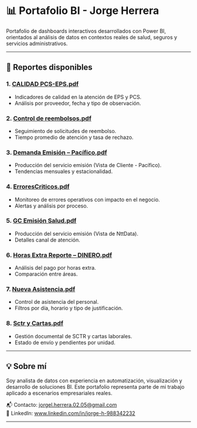 # 📊 Portafolio BI - Jorge Herrera

Portafolio de dashboards interactivos desarrollados con Power BI, orientados al análisis de datos en contextos reales de salud, seguros y servicios administrativos.

---

## 📁 Reportes disponibles

### 1. [CALIDAD PCS-EPS.pdf](./CALIDAD%20PCS-EPS.pdf)
- Indicadores de calidad en la atención de EPS y PCS.
- Análisis por proveedor, fecha y tipo de observación.

### 2. [Control de reembolsos.pdf](./Control%20de%20reembolsos.pdf)
- Seguimiento de solicitudes de reembolso.
- Tiempo promedio de atención y tasa de rechazo.

### 3. [Demanda Emisión – Pacífico.pdf](./Demanda%20Emisión%20-%20Pacífico.pdf)
-  Producción del servicio emisión (Vista de Cliente - Pacífico).
- Tendencias mensuales y estacionalidad.

### 4. [ErroresCriticos.pdf](./ErroresCriticos.pdf)
- Monitoreo de errores operativos con impacto en el negocio.
- Alertas y análisis por proceso.

### 5. [GC Emisión Salud.pdf](./GC%20Emisi%C3%B3n%20Salud.pdf)
- Producción del servicio emisión (Vista de NttData).
- Detalles canal de atención.

### 6. [Horas Extra Reporte – DINERO.pdf](./Horas%20Extra%20Reporte%20-%20DINERO.pdf)
- Análisis del pago por horas extra.
- Comparación entre áreas.

### 7. [Nueva Asistencia.pdf](./Nueva%20Asistencia.pdf)
- Control de asistencia del personal.
- Filtros por día, horario y tipo de justificación.

### 8. [Sctr y Cartas.pdf](./Sctr%20y%20Cartas-DESKTOP-RKQGCEG.pdf)
- Gestión documental de SCTR y cartas laborales.
- Estado de envío y pendientes por unidad.

---

## 💡 Sobre mí

Soy analista de datos con experiencia en automatización, visualización y desarrollo de soluciones BI. Este portafolio representa parte de mi trabajo aplicado a escenarios empresariales reales.

📬 Contacto: jorgel.herrera.02.05@gmail.com  
🔗 LinkedIn: www.linkedin.com/in/jorge-h-988342232

---
